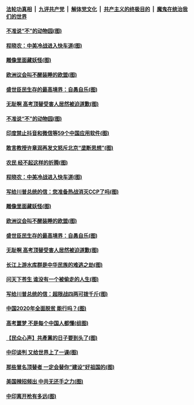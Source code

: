 

####  [法轮功真相](../../../../basic/blob/master/README.md?t=06301931) &nbsp;|&nbsp; [九评共产党](../../../../9ping.md/blob/master/README.md?t=06301931) &nbsp;|&nbsp; [解体党文化](../../../../jtdwh.md/blob/master/README.md?t=06301931)  &nbsp;|&nbsp; [共产主义的终极目的](../../../../gczydzjmd.md/blob/master/README.md?t=06301931) &nbsp;|&nbsp; [魔鬼在统治我们的世界](../../../../mgztzwmdsj.md/blob/master/README.md?t=06301931) 

#### [不准说“不”的动物园(图)](../pages/p4/938192.md?t=06301931) 

#### [程晓农：中美冷战进入快车道(图)](../pages/p4/938157.md?t=06301931) 

#### [雕像里面藏妖怪(图)](../pages/p4/937959.md?t=06301931) 

#### [欧洲议会叫不醒装睡的欧盟(图)](../pages/p4/938033.md?t=06301931) 

#### [盛世臣民生存的最高境界：自愚自乐(图)](../pages/p4/938023.md?t=06301931) 

#### [无耻啊 高考顶替受害人居然被迫道歉(图)](../pages/p4/938030.md?t=06301931) 

#### [不准说“不”的动物园(图)](../pages/p4/938192.md?t=06301931) 

#### [印度禁止抖音和微信等59个中国应用软件(图)](../pages/p4/938164.md?t=06301931) 

#### [敢言教授许章润再发文怒斥北京“垄断思想”(图)](../pages/p4/938162.md?t=06301931) 

#### [农民 经不起这样的折腾(图)](../pages/p4/938158.md?t=06301931) 

#### [程晓农：中美冷战进入快车道(图)](../pages/p4/938157.md?t=06301931) 

#### [写给川普总统的信：您准备热战消灭CCP了吗(图)](../pages/p4/938153.md?t=06301931) 

#### [雕像里面藏妖怪(图)](../pages/p4/937959.md?t=06301931) 

#### [欧洲议会叫不醒装睡的欧盟(图)](../pages/p4/938033.md?t=06301931) 

#### [盛世臣民生存的最高境界：自愚自乐(图)](../pages/p4/938023.md?t=06301931) 

#### [无耻啊 高考顶替受害人居然被迫道歉(图)](../pages/p4/938030.md?t=06301931) 

#### [长江上游水库群是中华民族的难逃之劫(图)](../pages/p4/938022.md?t=06301931) 

#### [问天下苍生 谁没有一个被偷走的人生(图)](../pages/p4/938026.md?t=06301931) 

#### [写给川普总统的信：超限战四两可拨千斤(图)](../pages/p4/938021.md?t=06301931) 

#### [中国2020年全面脱贫 能行吗？(图)](../pages/p4/937928.md?t=06301931) 

#### [高考噩梦 不是每个中国人都懂(组图)](../pages/p4/937927.md?t=06301931) 

#### [【民众心声】共產黨的日子要到头了(图)](../pages/p4/937474.md?t=06301931) 

#### [中印谈判 又给世界上了一课(图)](../pages/p4/937868.md?t=06301931) 

#### [那些冒名顶替者 一定会替你“建设”好祖国的(图)](../pages/p4/937925.md?t=06301931) 

#### [美国辣招频出 中共无还手之力(图)](../pages/p4/937916.md?t=06301931) 

#### [中印离开枪有多远(图)](../pages/p4/937913.md?t=06301931) 

